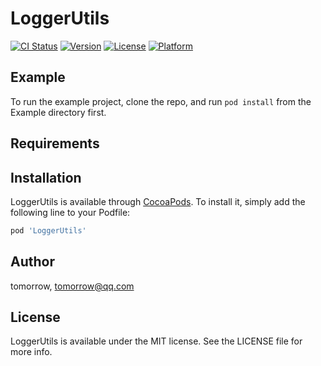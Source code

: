 # LoggerUtils

[![CI Status](https://img.shields.io/travis/tomorrow/LoggerUtils.svg?style=flat)](https://travis-ci.org/tomorrow/LoggerUtils)
[![Version](https://img.shields.io/cocoapods/v/LoggerUtils.svg?style=flat)](https://cocoapods.org/pods/LoggerUtils)
[![License](https://img.shields.io/cocoapods/l/LoggerUtils.svg?style=flat)](https://cocoapods.org/pods/LoggerUtils)
[![Platform](https://img.shields.io/cocoapods/p/LoggerUtils.svg?style=flat)](https://cocoapods.org/pods/LoggerUtils)

## Example

To run the example project, clone the repo, and run `pod install` from the Example directory first.

## Requirements

## Installation

LoggerUtils is available through [CocoaPods](https://cocoapods.org). To install
it, simply add the following line to your Podfile:

```ruby
pod 'LoggerUtils'
```

## Author

tomorrow, tomorrow@qq.com

## License

LoggerUtils is available under the MIT license. See the LICENSE file for more info.
